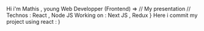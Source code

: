 Hi i'm Mathis , young Web Developper (Frontend) => 
             // My presentation //
 Technos : React , Node JS 
 Working on : Next JS , Redux
}
 Here i commit my project using react : )
<!---
SanoffDEV/SanoffDEV is a ✨ special ✨ repository because its `README.md` (this file) appears on your GitHub profile.
You can click the Preview link to take a look at your changes.
--->
